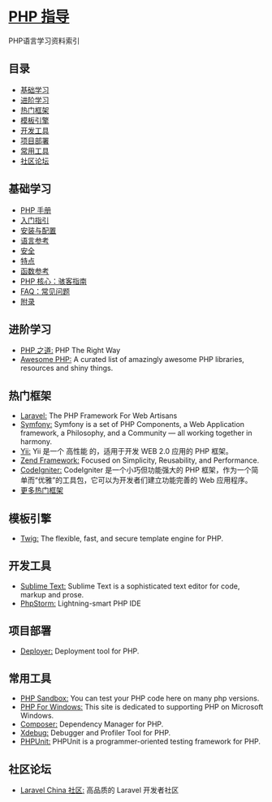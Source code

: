 # [PHP 指导](https://openset.github.io/php-guide/)
PHP语言学习资料索引

## 目录
  - [基础学习](#基础学习)
  - [进阶学习](#进阶学习)
  - [热门框架](#热门框架)
  - [模板引擎](#模板引擎)
  - [开发工具](#开发工具)
  - [项目部署](#项目部署)
  - [常用工具](#常用工具)
  - [社区论坛](#社区论坛)

## 基础学习
  - [PHP 手册](http://php.net/manual/zh/)
  - [入门指引](http://php.net/manual/zh/getting-started.php)
  - [安装与配置](http://php.net/manual/zh/install.php)
  - [语言参考](http://php.net/manual/zh/langref.php)
  - [安全](http://php.net/manual/zh/security.php)
  - [特点](http://php.net/manual/zh/features.php)
  - [函数参考](http://php.net/manual/zh/funcref.php)
  - [PHP 核心：骇客指南](http://php.net/manual/zh/internals2.php)
  - [FAQ：常见问题](http://php.net/manual/zh/faq.php)
  - [附录](http://php.net/manual/zh/appendices.php)

## 进阶学习
  - [PHP 之道:](http://www.phptherightway.com/) PHP The Right Way
  - [Awesome PHP:](https://github.com/ziadoz/awesome-php) A curated list of amazingly awesome PHP libraries, resources and shiny things.

## 热门框架
  - [Laravel:](https://laravel.com/) The PHP Framework For Web Artisans
  - [Symfony:](http://symfony.com/) Symfony is a set of PHP Components, a Web Application framework, a Philosophy, and a Community — all working together in harmony.
  - [Yii:](http://www.yiiframework.com/) Yii 是一个 高性能 的，适用于开发 WEB 2.0 应用的 PHP 框架。
  - [Zend Framework:](https://framework.zend.com/) Focused on Simplicity, Reusability, and Performance.
  - [CodeIgniter:](https://codeigniter.org.cn/) CodeIgniter 是一个小巧但功能强大的 PHP 框架，作为一个简单而“优雅”的工具包，它可以为开发者们建立功能完善的 Web 应用程序。
  - [更多热门框架](https://github.com/codeguy/php-the-right-way/wiki/Frameworks)

## 模板引擎
  - [Twig:](https://twig.symfony.com/) The flexible, fast, and secure template engine for PHP.

## 开发工具
  - [Sublime Text:](http://www.sublimetext.com/) Sublime Text is a sophisticated text editor for code, markup and prose.
  - [PhpStorm:](http://www.jetbrains.com/phpstorm/) Lightning-smart PHP IDE

## 项目部署
  - [Deployer:](https://deployer.org/) Deployment tool for PHP.

## 常用工具
  - [PHP Sandbox:](http://sandbox.onlinephpfunctions.com/) You can test your PHP code here on many php versions.
  - [PHP For Windows:](http://windows.php.net/) This site is dedicated to supporting PHP on Microsoft Windows.
  - [Composer:](https://getcomposer.org/) Dependency Manager for PHP.
  - [Xdebug:](https://xdebug.org/) Debugger and Profiler Tool for PHP.
  - [PHPUnit:](https://phpunit.de/) PHPUnit is a programmer-oriented testing framework for PHP.

## 社区论坛
  - [Laravel China 社区:](https://laravel-china.org/) 高品质的 Laravel 开发者社区
